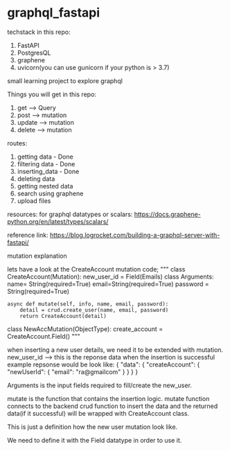 # graphql_fastapi

techstack in this repo:
1. FastAPI
2. PostgresQL
3. graphene
4. uvicorn(you can use gunicorn if your python is > 3.7)


small learning project to explore graphql

Things you will get in this repo:
1. get --> Query
2. post --> mutation
3. update --> mutation
4. delete --> mutation


routes:
1. getting data - Done
2. filtering data - Done
3. inserting_data - Done
4. deleting data
5. getting nested data
6. search using graphene
7. upload files



resources:
for graphql datatypes or scalars:
https://docs.graphene-python.org/en/latest/types/scalars/

reference link:
https://blog.logrocket.com/building-a-graphql-server-with-fastapi/


mutation explanation

lets have a look at the CreateAccount mutation code;
"""
class CreateAccount(Mutation):
	new_user_id = Field(Emails)
	class Arguments:
		name= String(required=True)
		email=String(required=True)
		password = String(required=True)

	async def mutate(self, info, name, email, password):
		detail = crud.create_user(name, email, password)
		return CreateAccount(detail)

class NewAccMutation(ObjectType):
	create_account = CreateAccount.Field()
"""

when inserting a new user details, we need it to be extended with mutation.
new_user_id --> this is the reponse data when the insertion is successful
example repsonse would be look like:
{
  "data": {
    "createAccount": {
      "newUserId": {
        "email": "ra@gmailcom"
      }
    }
  }
}

Arguments is the input fields required to fill/create the new_user.

mutate is the function that contains the insertion logic.
mutate function connects to the backend crud function to insert the data
and the returned data(if it successful) will be wrapped with CreateAccount class.


This is just a definition how the new user mutation look like.

We need to define it with the Field datatype in order to use it.

